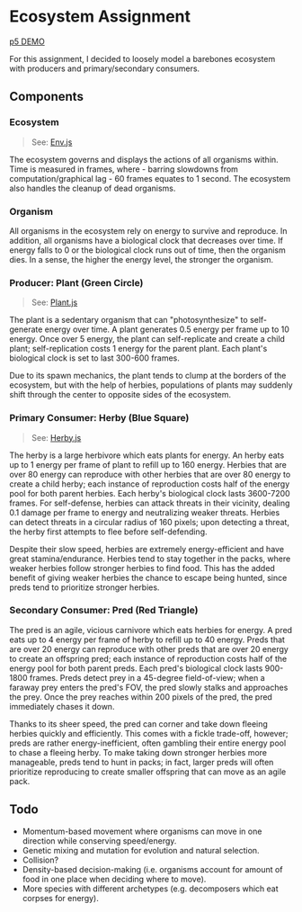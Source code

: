 # Ecosystem Assignment

[p5 DEMO](https://bennyboy.tech/RobotaPsyche/02-14/)

For this assignment, I decided to loosely model a barebones ecosystem with producers and primary/secondary consumers.

## Components

### Ecosystem

> See: [Env.js](Env.js)

The ecosystem governs and displays the actions of all organisms within. Time is measured in frames, where - barring slowdowns from computation/graphical lag - 60 frames equates to 1 second. The ecosystem also handles the cleanup of dead organisms.

### Organism

All organisms in the ecosystem rely on energy to survive and reproduce. In addition, all organisms have a biological clock that decreases over time. If energy falls to 0 or the biological clock runs out of time, then the organism dies. In a sense, the higher the energy level, the stronger the organism.

### Producer: Plant (Green Circle)

> See: [Plant.js](Plant.js)

The plant is a sedentary organism that can "photosynthesize" to self-generate energy over time. A plant generates 0.5 energy per frame up to 10 energy. Once over 5 energy, the plant can self-replicate and create a child plant; self-replication costs 1 energy for the parent plant. Each plant's biological clock is set to last 300-600 frames.

Due to its spawn mechanics, the plant tends to clump at the borders of the ecosystem, but with the help of herbies, populations of plants may suddenly shift through the center to opposite sides of the ecosystem.

### Primary Consumer: Herby (Blue Square)

> See: [Herby.js](Herby.js)

The herby is a large herbivore which eats plants for energy. An herby eats up to 1 energy per frame of plant to refill up to 160 energy. Herbies that are over 80 energy can reproduce with other herbies that are over 80 energy to create a child herby; each instance of reproduction costs half of the energy pool for both parent herbies. Each herby's biological clock lasts 3600-7200 frames. For self-defense, herbies can attack threats in their vicinity, dealing 0.1 damage per frame to energy and neutralizing weaker threats. Herbies can detect threats in a circular radius of 160 pixels; upon detecting a threat, the herby first attempts to flee before self-defending.

Despite their slow speed, herbies are extremely energy-efficient and have great stamina/endurance. Herbies tend to stay together in the packs, where weaker herbies follow stronger herbies to find food. This has the added benefit of giving weaker herbies the chance to escape being hunted, since preds tend to prioritize stronger herbies.

### Secondary Consumer: Pred (Red Triangle)

The pred is an agile, vicious carnivore which eats herbies for energy. A pred eats up to 4 energy per frame of herby to refill up to 40 energy. Preds that are over 20 energy can reproduce with other preds that are over 20 energy to create an offspring pred; each instance of reproduction costs half of the energy pool for both parent preds. Each pred's biological clock lasts 900-1800 frames. Preds detect prey in a 45-degree field-of-view; when a faraway prey enters the pred's FOV, the pred slowly stalks and approaches the prey. Once the prey reaches within 200 pixels of the pred, the pred immediately chases it down.

Thanks to its sheer speed, the pred can corner and take down fleeing herbies quickly and efficiently. This comes with a fickle trade-off, however; preds are rather energy-inefficient, often gambling their entire energy pool to chase a fleeing herby. To make taking down stronger herbies more manageable, preds tend to hunt in packs; in fact, larger preds will often prioritize reproducing to create smaller offspring that can move as an agile pack.

## Todo

- Momentum-based movement where organisms can move in one direction while conserving speed/energy.
- Genetic mixing and mutation for evolution and natural selection.
- Collision?
- Density-based decision-making (i.e. organisms account for amount of food in one place when deciding where to move).
- More species with different archetypes (e.g. decomposers which eat corpses for energy).